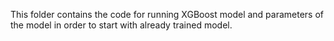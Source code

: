 This folder contains the code for running XGBoost model and parameters of the model in order to start with already trained model. 

